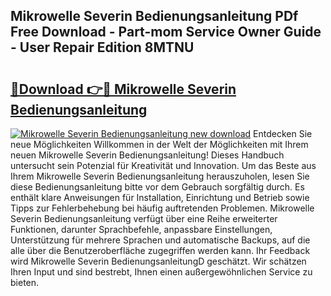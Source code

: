 ## Mikrowelle Severin Bedienungsanleitung PDf Free Download - Part-mom Service Owner Guide - User Repair Edition 8MTNU

# <h2><a href="http://df544f.blite.top/?on=Mikrowelle+Severin+Bedienungsanleitung">🔗Download 👉🔴 Mikrowelle Severin Bedienungsanleitung</a></h2>

[![Mikrowelle Severin Bedienungsanleitung new download](https://i.imgur.com/lujVjoI.png)](http://df544f.blite.top/?on=Mikrowelle+Severin+Bedienungsanleitung)
Entdecken Sie neue Möglichkeiten Willkommen in der Welt der Möglichkeiten mit Ihrem neuen Mikrowelle Severin Bedienungsanleitung! Dieses Handbuch untersucht sein Potenzial für Kreativität und Innovation. Um das Beste aus Ihrem Mikrowelle Severin Bedienungsanleitung herauszuholen, lesen Sie diese Bedienungsanleitung bitte vor dem Gebrauch sorgfältig durch. Es enthält klare Anweisungen für Installation, Einrichtung und Betrieb sowie Tipps zur Fehlerbehebung bei häufig auftretenden Problemen. Mikrowelle Severin Bedienungsanleitung verfügt über eine Reihe erweiterter Funktionen, darunter Sprachbefehle, anpassbare Einstellungen, Unterstützung für mehrere Sprachen und automatische Backups, auf die alle über die Benutzeroberfläche zugegriffen werden kann. Ihr Feedback wird Mikrowelle Severin BedienungsanleitungD geschätzt. Wir schätzen Ihren Input und sind bestrebt, Ihnen einen außergewöhnlichen Service zu bieten.
